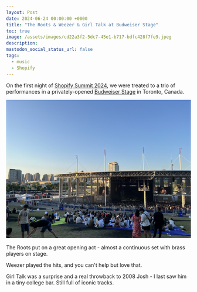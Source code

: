 ```yaml
---
layout: Post
date: 2024-06-24 00:00:00 +0000
title: "The Roots & Weezer & Girl Talk at Budweiser Stage"
toc: true
image: /assets/images/cd22a3f2-5dc7-45e1-b717-bdfc428f7fe9.jpeg
description: 
mastodon_social_status_url: false
tags: 
  - music
  - Shopify
---
```




On the first night of [Shopify Summit 2024](/blog/traveling/shopify-summit-2024), we were treated to a trio of performances in a privately-opened [Budweiser Stage](https://www.canadianamphitheatre.net/) in Toronto, Canada.

![IMG_3215](/assets/images/cd22a3f2-5dc7-45e1-b717-bdfc428f7fe9.jpeg)

The Roots put on a great opening act - almost a continuous set with brass players on stage. 

Weezer played the hits, and you can't help but love that.

Girl Talk was a surprise and a real throwback to 2008 Josh - I last saw him in a tiny college bar. Still full of iconic tracks.

